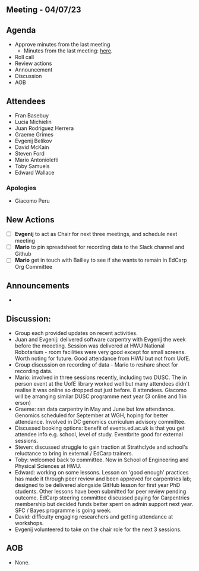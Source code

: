 ## Meeting - 04/07/23

## Agenda

* Approve minutes from the last meeting
   * Minutes from the last meeting: [here](https://github.com/edcarp/organising-committee/blob/main/minutes/2023/2023_03_23_EdCarp_Organising_Committee.md).
* Roll call
* Review actions
* Announcement
* Discussion
* AOB

## Attendees
* Fran Basebuy
* Lucia Michielin
* Juan Rodriguez Herrera
* Graeme Grimes
* Evgenij Belikov
* David McKain
* Steven Ford
* Mario Antonioletti
* Toby Samuels
* Edward Wallace


###  Apologies
* Giacomo Peru

## New Actions

- [ ] **Evgenij** to act as Chair for next three meetings, and schedule next meeting
- [ ] **Mario** to pin spreadsheet for recording data to the Slack channel and Github
- [ ] **Mario** get in touch with Bailley to see if she wants to remain in EdCarp Org Committee

## Announcements
* 
## Discussion: 

* Group each provided updates on recent activities.
* Juan and Evgenij: delivered software carpentry with Evgenij the week before the meeeting. Session was delivered at HWU National Robotarium - room facilities were very good except for small screens. Worth noting for future. Good attendance from HWU but not from UofE.
* Group discussion on recording of data - Mario to reshare sheet for recording data.
* Mario: involved in three sessions recently, including two DUSC. The in person event at the UofE library worked well but many attendees didn't realise it was online so dropped out just before. 8 attendees. Giacomo will be arranging similar DUSC programme next year (3 online and 1 in erson)
* Graeme: ran data carpentry in May and June but low attendance. Genomics scheduled for September at WGH, hoping for better attendance. Involved in DC genomics curriculum advisory committee.
* Discussed booking options: benefit of events.ed.ac.uk is that you get attendee info e.g. school, level of study. Eventbrite good for external sessions.
* Steven: discussed struggle to gain traction at Strathclyde and school's reluctance to bring in external / EdCarp trainers.
* Toby: welcomed back to committee. Now in School of Engineering and Physical Sciences at HWU.
* Edward: working on some lessons. Lesson on 'good enough' practices has made it through peer review and been approved for carpentries lab; designed to be delivered alongside GitHub lesson for first year PhD students. Other lessons have been submitted for peer review pending outcome. EdCarp steering committee discussed paying for Carpentries membership but decided funds better spent on admin support next year. SFC / Bayes programme is going week.
* David: difficulty engaging researchers and getting attendance at workshops.
* Evgenij volunteered to take on the chair role for the next 3 sessions.

## AOB

* None.

